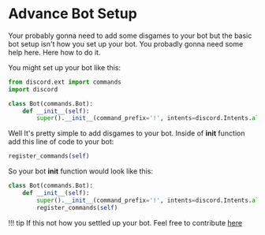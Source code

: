 # Advance Bot Setup

Your probably gonna need to add some disgames to your bot but the basic bot setup isn't how you set up your bot. You probadly gonna need some help here. Here how to do it.

You might set up your bot like this:

```python
from discord.ext import commands
import discord

class Bot(commands.Bot):
    def __init__(self):
        super().__init__(command_prefix='!', intents=discord.Intents.all())
```

Well It's pretty simple to add disgames to your bot. Inside of __init__ function add this line of code to your bot:

```python
register_commands(self)
```

So your bot __init__ function would look like this:

```python
class Bot(commands.Bot):
    def __init__(self):
        super().__init__(command_prefix='!', intents=discord.Intents.all())
        register_commands(self)
```

!!! tip
    If this not how you settled up your bot. Feel free to contribute [here](https://github.com/andrewthederp/disgames)
